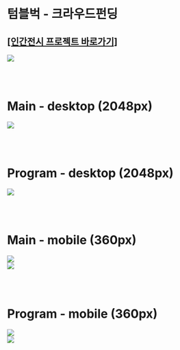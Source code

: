 <h1>텀블벅 - 크라우드펀딩</h1>
<h2><a href="https://tumblbug.com/projectoumtt?ref=%EA%B2%80%EC%83%89%2F%ED%82%A4%EC%9B%8C%EB%93%9C">[인간전시 프로젝트 바로가기]</a></h2>
<div><img src="https://github.com/jingom368/oumtt/assets/67932739/86cb5ec2-f238-4702-ac98-40e33f607979"></div>

<br /><br/>
<h1>Main - desktop (2048px)</h1>
<div><img src="https://github.com/jingom368/Nature_Project/assets/67932739/c4e545c4-8927-46f1-a46f-81c981aa6096"></div>

<br/><br/>
<h1>Program - desktop (2048px)</h1>

<div><img src="https://github.com/jingom368/Nature_Project/assets/67932739/d1aea4b9-1493-41bb-9848-1be3c30b2bd8"></div>


<br /><br/>
<h1>Main - mobile (360px)</h1>
<div><img src="https://github.com/jingom368/Nature_Project/assets/67932739/73514466-9316-4d76-83ac-3e27c85debe4"></div>
<div><img src="https://github.com/jingom368/Nature_Project/assets/67932739/44e41908-7875-47b6-b1a9-b31c737e2879"></div>


<br/><br/>
<h1>Program - mobile (360px)</h1>
<div><img src="https://github.com/jingom368/Nature_Project/assets/67932739/a6cc6818-e07f-46c2-96f1-4aacdde8c822"></div>
<div><img src="https://github.com/jingom368/Nature_Project/assets/67932739/9467b9b5-a5f4-46f9-bc34-8d95d445369b"></div>
